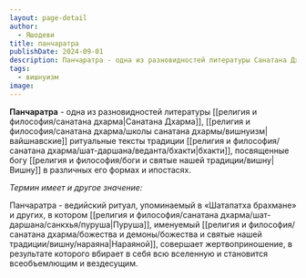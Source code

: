 ```yaml
---
layout: page-detail
author:
  - Яшодеви
title: панчаратра
publishDate: 2024-09-01
description: Панчаратра - одна из разновидностей литературы Санатана Дхармы, вайшнавские ритуальные тексты традиции бхакти, посвященные богу Вишну в различных его формах и ипостасях.
tags:
  - вишнуизм
image:
---
```

**Панчаратра** - одна из разновидностей литературы [[религия и философия/санатана дхарма|Санатана Дхарма]], [[религия и философия/санатана дхарма/школы санатана дхармы/вишнуизм|вайшнавские]] ритуальные тексты традиции [[религия и философия/санатана дхарма/шат-даршана/веданта/бхакти|бхакти]], посвященные богу [[религия и философия/боги и святые нашей традиции/вишну|Вишну]] в различных его формах и ипостасях.

*Термин имеет и другое значение:* 

Панчаратра - ведийский ритуал, упоминаемый в «Шатапатха брахмане» и других, в котором [[религия и философия/санатана дхарма/шат-даршана/санкхья/пуруша|Пуруша]], именуемый [[религия и философия/санатана дхарма/божества и демоны/божества и святые нашей традиции/вишну/нараяна|Нараяной]], совершает жертвоприношение, в результате которого вбирает в себя всю вселенную и становится всеобъемлющим и вездесущим.

